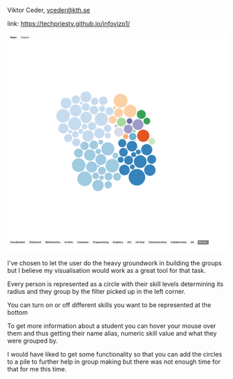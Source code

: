 Viktor Ceder, vceder@kth.se

link: https://techpriestv.github.io/infovizp1/

![image.png](image.png)

I've chosen to let the user do the heavy groundwork in building the groups but I believe my visualisation would work as a great tool for that task.

Every person is represented as a circle with their skill levels determining its radius and they group by the filter picked up in the left corner.

You can turn on or off different skills you want to be represented at the bottom 

To get more information about a student you can hover your mouse over them and thus getting their name alias, numeric skill value and what they were grouped by.

I would have liked to get some functionality so that you can add the circles to a pile to further help in group  making but there was not enough time for that for me this time.